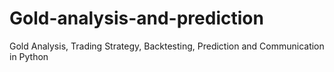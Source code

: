 # Gold-analysis-and-prediction
Gold Analysis, Trading Strategy, Backtesting, Prediction and Communication in Python
